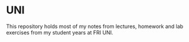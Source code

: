 # UNI

This repository holds most of my notes from lectures, homework and lab exercises from my student years at FRI UNI.
